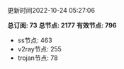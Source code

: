 更新时间2022-10-24 05:27:06

**总订阅: 73**
**总节点: 2177**
**有效节点: 796**
- ss节点: 463
- v2ray节点: 255
- trojan节点: 78
